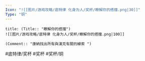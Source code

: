 ```yaml
---
Icon: "![[图片/游戏攻略/底特律 化身为人/奖杯/瞭解你的搭擋.png|30]]"
Type: "铜"
---
```

```ad-common-bronze-trophy
title: (Title:: "瞭解你的搭擋")
![[图片/游戏攻略/底特律 化身为人/奖杯/瞭解你的搭擋.png|100]]

(Comment:: "康納找出所有與漢克有關的線索 ")
```

#底特律/奖杯 #奖杯 #奖杯/铜
